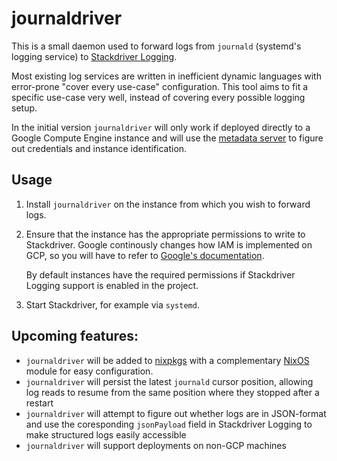 journaldriver
=============

This is a small daemon used to forward logs from `journald` (systemd's
logging service) to [Stackdriver Logging][].

Most existing log services are written in inefficient dynamic
languages with error-prone "cover every use-case" configuration. This
tool aims to fit a specific use-case very well, instead of covering
every possible logging setup.

In the initial version `journaldriver` will only work if deployed
directly to a Google Compute Engine instance and will use the
[metadata server][] to figure out credentials and instance
identification.

## Usage

1. Install `journaldriver` on the instance from which you wish to
   forward logs.

2. Ensure that the instance has the appropriate permissions to write
   to Stackdriver. Google continously changes how IAM is implemented
   on GCP, so you will have to refer to [Google's documentation][].

   By default instances have the required permissions if Stackdriver
   Logging support is enabled in the project.

3. Start Stackdriver, for example via `systemd`.

## Upcoming features:

* `journaldriver` will be added to [nixpkgs][] with a complementary
  [NixOS][] module for easy configuration.
* `journaldriver` will persist the latest `journald` cursor position,
  allowing log reads to resume from the same position where they
  stopped after a restart
* `journaldriver` will attempt to figure out whether logs are in
  JSON-format and use the coresponding `jsonPayload` field in
  Stackdriver Logging to make structured logs easily accessible
* `journaldriver` will support deployments on non-GCP machines

[Stackdriver Logging]: https://cloud.google.com/logging/
[metadata server]: https://cloud.google.com/compute/docs/storing-retrieving-metadata
[Google's documentation]: https://cloud.google.com/logging/docs/access-control
[nixpkgs]: https://github.com/NixOS/nixpkgs/
[NixOS]: https://nixos.org/
